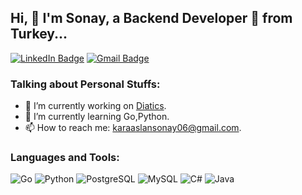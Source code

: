 ## Hi, 👋 I'm Sonay, a Backend Developer 🚀 from Turkey...


[![LinkedIn Badge](https://img.shields.io/badge/-LinkedIn-blue?style=flat&logo=Linkedin&logoColor=white)](https://www.linkedin.com/in/sonay-karaaslan-b04bb8219/)
[![Gmail Badge](https://img.shields.io/badge/-Gmail-red?style=flat&logo=Gmail&logoColor=white)](mailto:karaaslansonay06@gmail)

### Talking about Personal Stuffs:

- 🔭 I’m currently working on [Diatics](proje_linki).
- 🌱 I’m currently learning Go,Python.
- 📫 How to reach me: [karaaslansonay06@gmail.com](mailto:karaaslansonay06@gmail.com).

### Languages and Tools:

![Go](https://img.shields.io/badge/-Go-05122A?style=flat&logo=go) ![Python](https://img.shields.io/badge/-Python-05122A?style=flat&logo=python) ![PostgreSQL](https://img.shields.io/badge/-PostgreSQL-05122A?style=flat&logo=postgresql) ![MySQL](https://img.shields.io/badge/-MySQL-05122A?style=flat&logo=mysql) ![C#](https://img.shields.io/badge/-C%23-05122A?style=flat&logo=csharp) ![Java](https://img.shields.io/badge/-Java-05122A?style=flat&logo=java)



<!--
**sonaykaraaslan/sonaykaraaslan** is a ✨ _special_ ✨ repository because its `README.md` (this file) appears on your GitHub profile.

Here are some ideas to get you started:

- 🔭 I’m currently working on ...
- 🌱 I’m currently learning ...
- 👯 I’m looking to collaborate on ...
- 🤔 I’m looking for help with ...
- 💬 Ask me about ...
- 📫 How to reach me: ...
- 😄 Pronouns: ...
- ⚡ Fun fact: ...
-->
